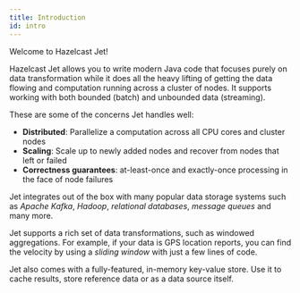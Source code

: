 ```yaml
---
title: Introduction 
id: intro
---
```


Welcome to Hazelcast Jet!

Hazelcast Jet allows you to write modern Java code that focuses purely
on data transformation while it does all the heavy lifting of getting
the data flowing and computation running across a cluster of nodes. It
supports working with both bounded (batch) and unbounded data
(streaming).

These are some of the concerns Jet handles well:

* **Distributed**: Parallelize a computation across all CPU cores and
  cluster nodes
* **Scaling**: Scale up to newly added nodes and recover from nodes that
  left or failed
* **Correctness guarantees**: at-least-once and exactly-once processing
  in the face of node failures

Jet integrates out of the box with many popular data storage systems
such as *Apache Kafka*, *Hadoop*, *relational databases*, *message
queues* and many more.

Jet supports a rich set of data transformations, such as
windowed aggregations. For example, if your
data is GPS location reports, you can find the velocity by using a
*sliding window* with just a few lines of code.

Jet also comes with a fully-featured, in-memory key-value store. Use it
to cache results, store reference data or as a data source itself.
